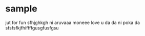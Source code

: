 # sample
jut for fun
sfhjghkgh ni aruvaaa moneee love u da 
da ni poka da
sfsfsfkjfhiffffgusgfusfgsu
